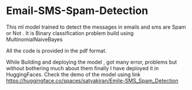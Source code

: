 # Email-SMS-Spam-Detection
This ml model trained to detect the messages in emails and sms are Spam or Not . It is Binary classification problem build using MultinomialNaiveBayes

All the code is provided in the pdf format.

While Building and deploying the model , got many error, problems but without bothering much about them finally I have deployed it in HuggingFaces. Check the demo of the model using link  https://huggingface.co/spaces/satyakiran/Emile-SMS_Spam_Detection
